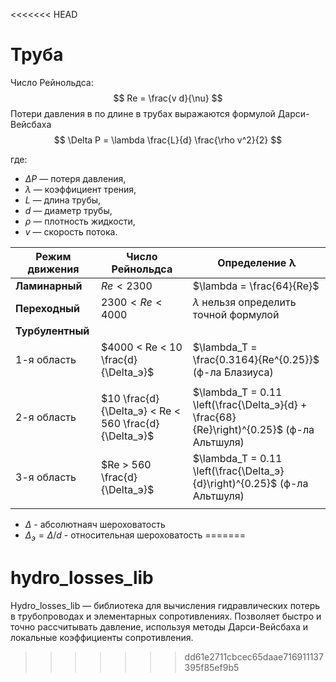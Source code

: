 <<<<<<< HEAD
# Труба
Число Рейнольдса:
$$
Re = \frac{v d}{\nu}
$$
Потери давления в по длине в трубах выражаются формулой Дарси-Вейсбаха
$$
\Delta P = \lambda \frac{L}{d} \frac{\rho v^2}{2}
$$

где:  
- $\Delta P$ — потеря давления,  
- $\lambda$ — коэффициент трения,  
- $L$ — длина трубы,  
- $d$ — диаметр трубы,  
- $\rho$ — плотность жидкости,  
- $v$ — скорость потока.


| Режим движения  | Число Рейнольдса              | Определение λ                                                      |
|-----------------|-------------------------------|-------------------------------------------------------------------|
| **Ламинарный**      | $Re < 2300$                   | $\lambda = \frac{64}{Re}$            |
| **Переходный**     | $2300 < Re < 4000$            | $\lambda$ нельзя определить точной формулой                   |
| **Турбулентный**|                               |                                                                   |
| 1-я область     | $4000 < Re < 10 \frac{d}{\Delta_э}$  | $\lambda_T = \frac{0.3164}{Re^{0.25}}$ (ф-ла Блазиуса)              |
|                 |                               | 
| 2-я область     | $10 \frac{d}{\Delta_э} < Re < 560 \frac{d}{\Delta_э}$ | $\lambda_T = 0.11 \left(\frac{\Delta_э}{d} + \frac{68}{Re}\right)^{0.25}$ (ф-ла Альтшуля) |
| 3-я область     | $Re > 560 \frac{d}{\Delta_э}$          | $\lambda_T = 0.11 \left(\frac{\Delta_э}{d}\right)^{0.25}$ (ф-ла Альтшуля) |
|                 |                               |

- ${\Delta}$ - абсолютнаяч шероховатость 
- ${\Delta_э} = {\Delta/d}$  - относительная шероховатость
=======
# hydro_losses_lib
Hydro_losses_lib — библиотека для вычисления гидравлических потерь в трубопроводах и элементарных сопротивлениях. Позволяет быстро и точно рассчитывать давление, используя методы Дарси-Вейсбаха и локальные коэффициенты сопротивления.
>>>>>>> dd61e2711cbcec65daae716911137395f85ef9b5
